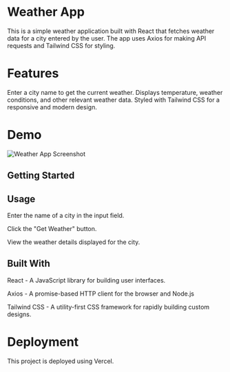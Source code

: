 # Weather App


This is a simple weather application built with React that fetches weather data for a city entered by the user. The app uses Axios for making API requests and Tailwind CSS for styling.

# Features
Enter a city name to get the current weather.
Displays temperature, weather conditions, and other relevant weather data.
Styled with Tailwind CSS for a responsive and modern design.

# Demo

![Weather App Screenshot](assets/screenshot.png)

## Getting Started

## Usage
Enter the name of a city in the input field.

Click the "Get Weather" button.

View the weather details displayed for the city.

 ## Built With
React - A JavaScript library for building user interfaces.

Axios - A promise-based HTTP client for the browser and Node.js

Tailwind CSS - A utility-first CSS framework for rapidly building custom designs.

# Deployment
This project is deployed using Vercel.


